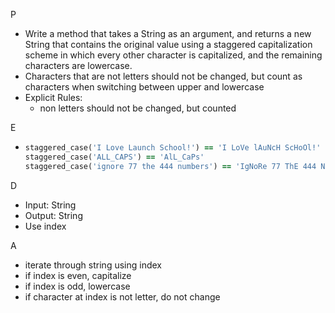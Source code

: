 P

- Write a method that takes a String as an argument, and returns a new String that contains the original value using a staggered capitalization scheme in which every other character is capitalized, and the remaining characters are lowercase. 
- Characters that are not letters should not be changed, but count as characters when switching between upper and lowercase
- Explicit Rules:
  - non letters should not be changed, but counted

E

- ```ruby
  staggered_case('I Love Launch School!') == 'I LoVe lAuNcH ScHoOl!'
  staggered_case('ALL_CAPS') == 'AlL_CaPs'
  staggered_case('ignore 77 the 444 numbers') == 'IgNoRe 77 ThE 444 NuMbErS'
  ```

D

- Input: String
- Output: String
- Use index

A

- iterate through string using index
- if index is even, capitalize
- if index is odd, lowercase
- if character at index is not letter, do not change

